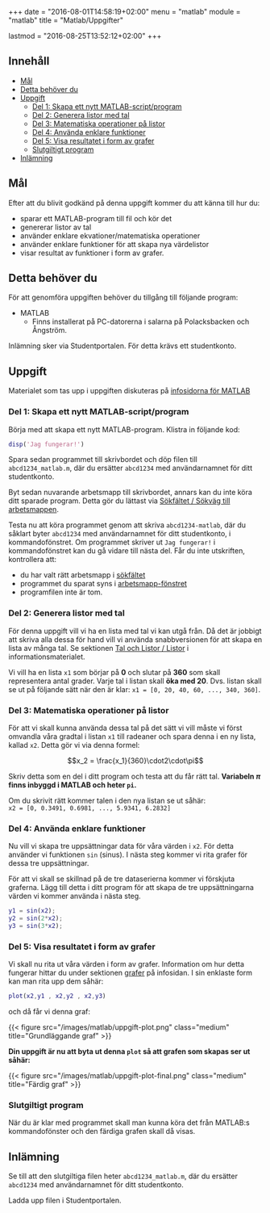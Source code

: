 +++
date = "2016-08-01T14:58:19+02:00"
menu = "matlab"
module = "matlab"
title = "Matlab/Uppgifter"

lastmod = "2016-08-25T13:52:12+02:00"
+++


## Innehåll

 
+ [Mål](#mål)
+ [Detta behöver du](#detta-behöver-du)
+ [Uppgift](#uppgift)
	+ [Del 1: Skapa ett nytt MATLAB-script/program](#del-1-skapa-ett-nytt-matlab-script-program)
	+ [Del 2: Generera listor med tal](#del-2-generera-listor-med-tal)
	+ [Del 3: Matematiska operationer på listor](#del-3-matematiska-operationer-på-listor)
	+ [Del 4: Använda enklare funktioner](#del-4-använda-enklare-funktioner)
	+ [Del 5: Visa resultatet i form av grafer](#del-5-visa-resultatet-i-form-av-grafer)
	+ [Slutgiltigt program](#slutgiltigt-program)
+ [Inlämning](#inlämning)

## Mål
Efter att du blivit godkänd på denna uppgift kommer du att känna till hur du:

- sparar ett MATLAB-program till fil och kör det
- genererar listor av tal
- använder enklare ekvationer/matematiska operationer
- använder enklare funktioner för att skapa nya värdelistor
- visar resultat av funktioner i form av grafer.


## Detta behöver du

För att genomföra uppgiften behöver du tillgång till följande program:

+ MATLAB
  + Finns installerat på PC-datorerna i salarna på Polacksbacken och Ångström.

Inlämning sker via Studentportalen. För detta krävs ett studentkonto.


## Uppgift

Materialet som tas upp i uppgiften diskuteras på [infosidorna för MATLAB](../)

### Del 1: Skapa ett nytt MATLAB-script/program
Börja med att skapa ett nytt MATLAB-program. Klistra in följande kod:

``` matlab
disp('Jag fungerar!')
```

Spara sedan programmet till skrivbordet och döp filen till `abcd1234_matlab.m`,
där du ersätter `abcd1234` med användarnamnet för ditt studentkonto.

Byt sedan nuvarande arbetsmapp till skrivbordet, annars kan du inte köra ditt
sparade program. Detta gör du lättast via [Sökfältet / Sökväg till arbetsmappen](../#sökfältet-sökväg-till-arbetsmappen).

Testa nu att köra programmet genom att skriva `abcd1234-matlab`, där du såklart
byter `abcd1234` med användarnamnet för ditt studentkonto, i kommandofönstret.
Om programmet skriver ut `Jag fungerar!` i kommandofönstret kan du gå vidare
till nästa del. Får du inte utskriften, kontrollera att:

- du har valt rätt arbetsmapp i [sökfältet](../#sökfältet-sökväg-till-arbetsmappen)
- programmet du sparat syns i [arbetsmapp-fönstret](../#arbetsmapp)
- programfilen inte är tom.

### Del 2: Generera listor med tal
För denna uppgift vill vi ha en lista med tal vi kan utgå från. Då det är jobbigt att skriva alla dessa för hand vill vi använda snabbversionen för att skapa en lista av många tal. Se sektionen [Tal och Listor / Listor](../#listor) i informationsmaterialet.

Vi vill ha en lista `x1` som börjar på **0** och slutar på **360** som skall representera antal grader. Varje tal i listan skall **öka med 20**. Dvs. listan skall se ut på följande sätt när den är klar: `x1 = [0, 20, 40, 60, ..., 340, 360]`.


### Del 3: Matematiska operationer på listor
För att vi skall kunna använda dessa tal på det sätt vi vill måste vi först omvandla våra gradtal i listan `x1` till radeaner och spara denna i en ny lista, kallad `x2`. Detta gör vi via denna formel:

$$x_2 = \frac{x_1}{360}\cdot2\cdot\pi$$

Skriv detta som en del i ditt program och testa att du får rätt tal. **Variabeln $\pi$ finns inbyggd i MATLAB och heter `pi`.**

Om du skrivit rätt kommer talen i den nya listan se ut såhär:  
`x2 = [0, 0.3491, 0.6981, ..., 5.9341, 6.2832]`

### Del 4: Använda enklare funktioner
Nu vill vi skapa tre uppsättningar data för våra värden i `x2`. För detta
använder vi funktionen `sin` (sinus). I nästa steg kommer vi rita grafer för dessa
tre uppsättningar. 

För att vi skall se skillnad på de tre dataserierna kommer vi förskjuta
graferna. Lägg till detta i ditt program för att skapa de tre uppsättningarna
värden vi kommer använda i nästa steg.

``` matlab
y1 = sin(x2);
y2 = sin(2*x2);
y3 = sin(3*x2);
```

### Del 5: Visa resultatet i form av grafer
Vi skall nu rita ut våra värden i form av grafer. Information om hur detta fungerar
hittar du under sektionen [grafer](../#grafer) på infosidan. I sin enklaste form kan man rita upp dem
såhär:

``` matlab
plot(x2,y1 , x2,y2 , x2,y3)
```
och då får vi denna graf:

{{< figure src="/images/matlab/uppgift-plot.png" class="medium" title="Grundläggande graf" >}}

**Din uppgift är nu att byta ut denna `plot` så att grafen som skapas ser ut såhär:**

{{< figure src="/images/matlab/uppgift-plot-final.png" class="medium" title="Färdig graf" >}}

### Slutgiltigt program

När du är klar med programmet skall man kunna köra det från MATLAB:s kommandofönster
och den färdiga grafen skall då visas.

## Inlämning

Se till att den slutgiltiga filen heter `abcd1234_matlab.m`, där du ersätter
`abcd1234` med  användarnamnet för ditt studentkonto.

Ladda upp filen i Studentportalen.
